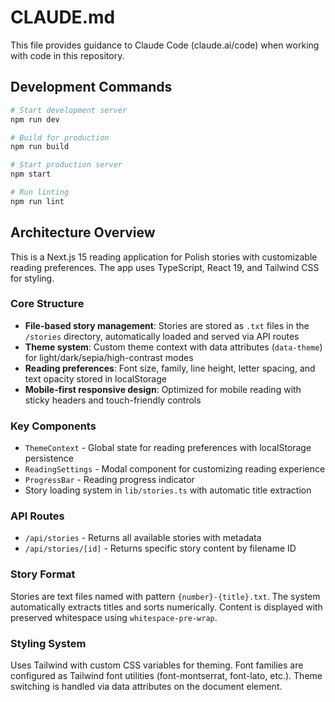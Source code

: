 # CLAUDE.md

This file provides guidance to Claude Code (claude.ai/code) when working with code in this repository.

## Development Commands

```bash
# Start development server
npm run dev

# Build for production
npm run build

# Start production server
npm start

# Run linting
npm run lint
```

## Architecture Overview

This is a Next.js 15 reading application for Polish stories with customizable reading preferences. The app uses TypeScript, React 19, and Tailwind CSS for styling.

### Core Structure

- **File-based story management**: Stories are stored as `.txt` files in the `/stories` directory, automatically loaded and served via API routes
- **Theme system**: Custom theme context with data attributes (`data-theme`) for light/dark/sepia/high-contrast modes
- **Reading preferences**: Font size, family, line height, letter spacing, and text opacity stored in localStorage
- **Mobile-first responsive design**: Optimized for mobile reading with sticky headers and touch-friendly controls

### Key Components

- `ThemeContext` - Global state for reading preferences with localStorage persistence
- `ReadingSettings` - Modal component for customizing reading experience
- `ProgressBar` - Reading progress indicator
- Story loading system in `lib/stories.ts` with automatic title extraction

### API Routes

- `/api/stories` - Returns all available stories with metadata
- `/api/stories/[id]` - Returns specific story content by filename ID

### Story Format

Stories are text files named with pattern `{number}-{title}.txt`. The system automatically extracts titles and sorts numerically. Content is displayed with preserved whitespace using `whitespace-pre-wrap`.

### Styling System

Uses Tailwind with custom CSS variables for theming. Font families are configured as Tailwind font utilities (font-montserrat, font-lato, etc.). Theme switching is handled via data attributes on the document element.
